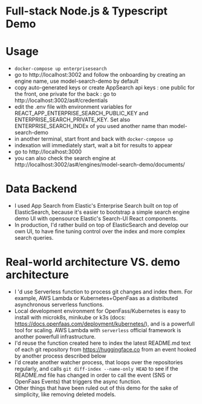 # Full-stack Node.js & Typescript Demo

# Usage

- `docker-compose up enterprisesearch`
- go to http://localhost:3002 and follow the onboarding by creating an engine name, use model-search-demo by default
- copy auto-generated keys or create AppSearch api keys : one public for the front, one private for the back : go to http://localhost:3002/as#/credentials
- edit the .env file with environment variables for REACT_APP_ENTERPRISE_SEARCH_PUBLIC_KEY and ENTERPRISE_SEARCH_PRIVATE_KEY. Set also ENTERPRISE_SEARCH_INDEx of you used another name than model-search-demo
- in another terminal, start front and back with `docker-compose up`
- indexation will immediately start, wait a bit for results to appear
- go to http://localhost:3000
- you can also check the search engine at http://localhost:3002/as#/engines/model-search-demo/documents/

# Data Backend

- I used App Search from Elastic's Enterprise Search built on top of ElasticSearch, because it's easier to bootstrap a simple search engine demo UI with opensource Elastic's Search-UI React components.
- In production, I'd rather build on top of ElasticSearch and develop our own UI, to have fine tuning control over the index and more complex search queries. 

# Real-world architecture VS. demo architecture

- I 'd use Serverless function to process git changes and index them. For example, AWS Lambda or Kubernetes+OpenFaas as a distributed asynchronous serverless functions.
- Local development environment for OpenFass/Kubernetes is easy to install with microk8s, minikube or k3s (docs: https://docs.openfaas.com/deployment/kubernetes/), and is a powerfull tool for scaling. AWS Lambda with `serverless` official framework is another powerfull infrastructure.
- I'd reuse the function created here to index the latest README.md text of each git repository from https://huggingface.co from an event hooked by another process described below
- I'd create another watcher process, that loops over the repositories regularly, and calls `git diff-index --name-only HEAD` to see if the README.md file has changed in order to call the event (SNS or OpenFaas Events) that triggers the async function.
- Other things that have been ruled out of this demo for the sake of simplicity, like removing deleted models.
